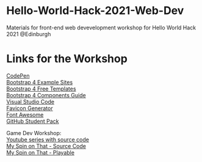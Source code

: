 # Hello-World-Hack-2021-Web-Dev
Materials for front-end web devevelopment workshop for Hello World Hack 2021 @Edinburgh

# Links for the Workshop
[CodePen](https://codepen.io/perryliuedinburgh)<br/>
[Bootstrap 4 Example Sites](https://expo.getbootstrap.com/)<br/>
[Bootstrap 4 Free Templates](https://startbootstrap.com/themes)<br/>
[Bootstrap 4 Components Guide](https://getbootstrap.com/docs/5.0/components/accordion/)<br/>
[Visual Studio Code](https://code.visualstudio.com/)<br/>
[Favicon Generator](https://favicon.io/)<br/>
[Font Awesome](https://fontawesome.com/)<br/>
[GitHub Student Pack](https://education.github.com/pack)

Game Dev Workshop:<br/>
[Youtube series with source code](https://www.youtube.com/playlist?list=PLUtKzyIe0aB3TZfe2wsIgJgGZW5G_NAxa)<br/>
[My Spin on That - Source Code](https://github.com/perryliuofficial/Bullet-Maze-Game-Jam)<br/>
[My Spin on That - Playable](https://perryliuofficial.itch.io/bullet-maze-game-jam)
